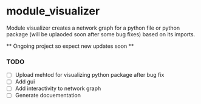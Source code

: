 # module_visualizer

Module visualizer creates a network graph for a python file or python package (will be uplaoded soon after some bug fixes) based on its imports. 

** Ongoing project so expect new updates soon **

### TODO
- [ ] Upload mehtod for visualizing python package after bug fix
- [ ] Add gui
- [ ] Add interactivity to network graph
- [ ] Generate docuementation
